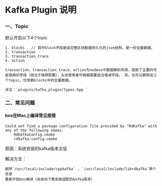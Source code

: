 # Kafka Plugin 说明

### 一、Topic

默认开启以下4个topic

    1. blocks   // 其中block字段是由完整区块数据持久化的json结构，是一份全量数据。
    2. transaction
    3. transaction_trace
    4. action

    transaction、transaction_trace、action为nodeos中数据解析所得，提取了主要的可能使用的字段（相当于推荐配置），业务使用者可根据需要适当增减字段。 另，也可以删除这三个topic，仅依赖blocks中的全量数据。

    详见：`plugins/kafka_plugin/types.hpp `


### 二、常见问题

####  bos在Mac上编译常见报错
```
Could not find a package configuration file provided by "RdKafka" with any of the following names:
    RdKafkaConfig.cmake
    rdkafka-config.cmake
```

原因：系统安装的kafka版本太低

解决方法：

    删除`/usr/local/include/cppkafka` , `/usr/local/include/librdkafka`两个目录
    重新开始bos编译（会自动下载安装适配的kafka版本）